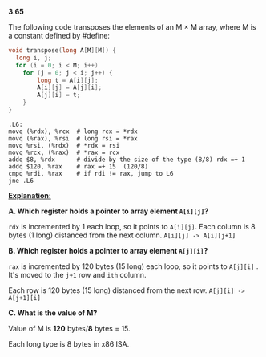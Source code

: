 **3.65**

The following code transposes the elements of an M × M array, where M is a constant defined by #define:

```c
void transpose(long A[M][M]) {
  long i, j;
  for (i = 0; i < M; i++)
  	for (j = 0; j < i; j++) {
    	long t = A[i][j];
   		A[i][j] = A[j][i];
   		A[j][i] = t;
  	}
}
```



```assembly
.L6:
movq (%rdx), %rcx  # long rcx = *rdx
movq (%rax), %rsi  # long rsi = *rax
movq %rsi, (%rdx)  # *rdx = rsi
movq %rcx, (%rax)  # *rax = rcx
addq $8, %rdx      # divide by the size of the type (8/8) rdx =+ 1
addq $120, %rax    # rax =+ 15  (120/8)
cmpq %rdi, %rax    # if rdi != rax, jump to L6
jne .L6
```



**<u>Explanation:</u>** 

**A. Which register holds a pointer to array element `A[i][j]`?**

`rdx` is incremented by 1 each loop, so it points to `A[i][j]`. 
Each column is 8 bytes (1 long) distanced from the next column. `A[i][j] -> A[i][j+1]`



**B. Which register holds a pointer to array element `A[j][i]`?**

`rax` is incremented by 120 bytes (15 long) each loop, so it points to `A[j][i]` . It's moved to the `j+1` row and `ith` column.

Each row is 120 bytes (15 long) distanced from the next row. `A[j][i] -> A[j+1][i]`



**C. What is the value of M?**

Value of M is **120** bytes/**8** bytes = 15.

Each long type is 8 bytes in x86 ISA.

